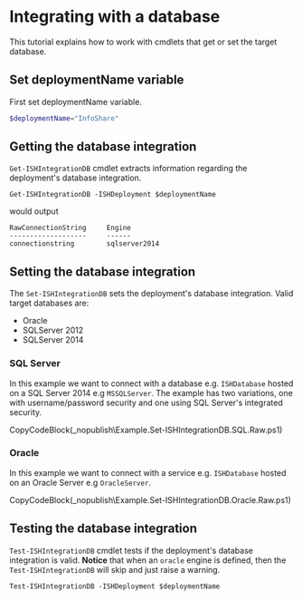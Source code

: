 ﻿# Integrating with a database
 
This tutorial explains how to work with cmdlets that get or set the target database. 
 
## Set deploymentName variable
First set deploymentName variable.

```powershell
$deploymentName="InfoShare"
```

## Getting the database integration

`Get-ISHIntegrationDB` cmdlet extracts information regarding the deployment's database integration.

```
Get-ISHIntegrationDB -ISHDeployment $deploymentName
```

would output 

```text
RawConnectionString     Engine
-------------------     ------
connectionstring        sqlserver2014
```

## Setting the database integration

The `Set-ISHIntegrationDB` sets the deployment's database integration. Valid target databases are:

- Oracle
- SQLServer 2012
- SQLServer 2014

### SQL Server 

In this example we want to connect with a database e.g. `ISHDatabase` hosted on a SQL Server 2014 e.g `MSSQLServer`. The example has two variations, one with username/password security and one using SQL Server's integrated security.

CopyCodeBlock(_nopublish\Example.Set-ISHIntegrationDB.SQL.Raw.ps1)

### Oracle

In this example we want to connect with a service e.g. `ISHDatabase` hosted on an Oracle Server e.g `OracleServer`.

CopyCodeBlock(_nopublish\Example.Set-ISHIntegrationDB.Oracle.Raw.ps1)

## Testing the database integration

`Test-ISHIntegrationDB` cmdlet tests if the deployment's database integration is valid. **Notice** that when an `oracle` engine is defined, then the `Test-ISHIntegrationDB` will skip and just raise a warning.

```
Test-ISHIntegrationDB -ISHDeployment $deploymentName
```